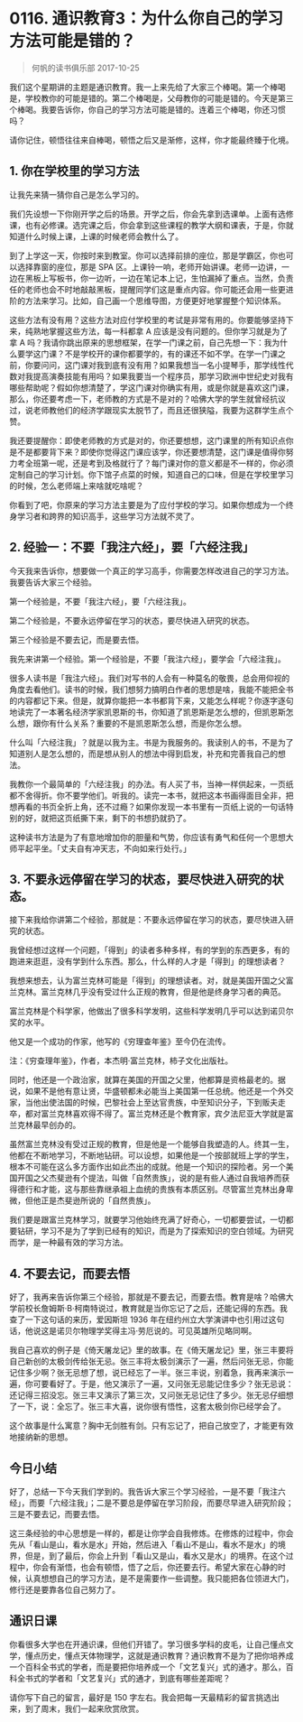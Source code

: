 # 0116. 通识教育3：为什么你自己的学习方法可能是错的？
> 何帆的读书俱乐部
2017-10-25

我们这个星期讲的主题是通识教育。我一上来先给了大家三个棒喝。第一个棒喝是，学校教你的可能是错的。第二个棒喝是，父母教你的可能是错的。今天是第三个棒喝。我要告诉你，你自己的学习方法可能是错的。连着三个棒喝，你还习惯吗？

请你记住，顿悟往往来自棒喝，顿悟之后又是渐修，这样，你才能最终臻于化境。

## 1. 你在学校里的学习方法
让我先来猜一猜你自己是怎么学习的。

我们先设想一下你刚开学之后的场景。开学之后，你会先拿到选课单。上面有选修课，也有必修课。选完课之后，你会拿到这些课程的教学大纲和课表，于是，你就知道什么时候上课，上课的时候老师会教什么了。

到了上学这一天，你按时来到教室。你可以选择前排的座位，那是学霸区，你也可以选择靠窗的座位，那是 SPA 区。上课铃一响，老师开始讲课。老师一边讲，一边在黑板上写板书，你一边听，一边在笔记本上记，生怕漏掉了重点。当然，负责任的老师也会不时地敲敲黑板，提醒同学们这是重点内容。你可能还会用一些更进阶的方法来学习。比如，自己画一个思维导图，方便更好地掌握整个知识体系。

这些方法有没有用？这些方法对应付学校里的考试是非常有用的。你要能够坚持下来，纯熟地掌握这些方法，每一科都拿 A 应该是没有问题的。但你学习就是为了拿 A 吗？我请你跳出原来的思想框架，在学一门课之前，自己先想一下：我为什么要学这门课？不是学校开的课你都要学的，有的课还不如不学。在学一门课之前，你要问问，这门课对我到底有没有用？如果我想当一名小提琴手，那学线性代数对我提高演奏技能有用吗？如果我要当一个程序员，那学习欧洲中世纪史对我有哪些帮助呢？假如你想清楚了，学这门课对你确实有用，或是你就是喜欢这门课，那么，你还要考虑一下，老师教的方式是不是对的？哈佛大学的学生就曾经抗议过，说老师教他们的经济学跟现实太脱节了，而且还很狭隘，我要为这群学生点个赞。

我还要提醒你：即使老师教的方式是对的，你还要想想，这门课里的所有知识点你是不是都要背下来？即使你觉得这门课应该学，你还要想清楚，这门课是值得你努力考全班第一呢，还是考到及格就行了？每门课对你的意义都是不一样的，你必须定制自己的学习计划。你下馆子点菜的时候，知道自己的口味，但是在学校里学习的时候，怎么老师端上来啥就吃啥呢？

你看到了吧，你原来的学习方法主要是为了应付学校的学习。如果你想成为一个终身学习者和跨界的知识高手，这些学习方法就不灵了。

## 2. 经验一：不要「我注六经」，要「六经注我」
今天我来告诉你，想要做一个真正的学习高手，你需要怎样改进自己的学习方法。我要告诉大家三个经验。

第一个经验是，不要「我注六经」，要「六经注我」。

第二个经验是，不要永远停留在学习的状态，要尽快进入研究的状态。

第三个经验是不要去记，而是要去悟。

我先来讲第一个经验。第一个经验是，不要「我注六经」，要学会「六经注我」。

很多人读书是「我注六经」。我们对写书的人会有一种莫名的敬畏，总会用仰视的角度去看他们。读书的时候，我们想努力搞明白作者的思想是啥，我能不能把全书的内容都记下来。但是，就算你能把一本书都背下来，又能怎么样呢？你逐字逐句地读完了一本著名经济学家凯恩斯的书，你知道了凯恩斯是怎么想的，但凯恩斯怎么想，跟你有什么关系？重要的不是凯恩斯怎么想，而是你怎么想。

什么叫「六经注我」？就是以我为主。书是为我服务的。我读别人的书，不是为了知道别人是怎么想的，而是想从别人的想法中得到启发，补充和完善我自己的想法。

我教你一个最简单的「六经注我」的办法。有人买了书，当神一样供起来，一页纸都不舍得折。你不要学他们。听我的。读完一本书，就把这本书画得面目全非，把想再看的书页全折上角，还不过瘾？如果你发现一本书里有一页纸上说的一句话特别的好，就把这页纸撕下来，剩下的书想扔就扔了。

这种读书方法是为了有意地增加你的胆量和气势，你应该有勇气和任何一个思想大师平起平坐。「丈夫自有冲天志，不向如来行处行。」

## 3. 不要永远停留在学习的状态，要尽快进入研究的状态。
接下来我给你讲第二个经验，那就是：不要永远停留在学习的状态，要尽快进入研究的状态。

我曾经想过这样一个问题，「得到」的读者多种多样，有的学到的东西更多，有的跑进来逛逛，没有学到什么东西。那么，什么样的人才是「得到」的理想读者？

我想来想去，认为富兰克林可能是「得到」的理想读者。对，就是美国开国之父富兰克林。富兰克林几乎没有受过什么正规的教育，但是他是终身学习者的典范。

富兰克林是个科学家，他做出了很多科学发明，这些科学发明几乎可以达到诺贝尔奖的水平。

他又是一个成功的作家，他写的《穷理查年鉴》至今仍在流传。

注：《穷查理年鉴》，作者，本杰明·富兰克林，柿子文化出版社。

同时，他还是一个政治家，就算在美国的开国之父里，他都算是资格最老的。据说，如果不是他有意让贤，华盛顿都未必能当上美国第一任总统。他还是一个外交家，当他出使法国的时候，巴黎社会上至达官贵族，中至知识分子，下到贩夫走卒，都对富兰克林喜欢得不得了。富兰克林还是个教育家，宾夕法尼亚大学就是富兰克林最早创办的。

虽然富兰克林没有受过正规的教育，但是他是一个能够自我塑造的人。终其一生，他都在不断地学习，不断地钻研。可以设想，如果他是一个按部就班上学的学生，根本不可能在这么多方面作出如此杰出的成就。他是一个知识的探险者。另一个美国开国之父杰斐逊有个提法，叫做「自然贵族」，说的是有些人通过自我培养而获得德行和才能，这与那些靠继承祖上血统的贵族有本质区别。尽管富兰克林出身卑微，但他正是杰斐逊所说的「自然贵族」。

我们要是跟富兰克林学习，就要学习他始终充满了好奇心，一切都要尝试，一切都要钻研，学习不是为了学到已经有的知识，而是为了探索知识的空白领域。为研究而学，是一种最有效的学习方法。

## 4. 不要去记，而要去悟
好了，我再来告诉你第三个经验，那就是不要去记，而要去悟。教育是啥？哈佛大学前校长詹姆斯·B·柯南特说过，教育就是当你忘记了之后，还能记得的东西。我查了一下这句话的来历，爱因斯坦 1936 年在纽约州立大学演讲中也引用过这句话，他说这是诺贝尔物理学奖得主冯·劳厄说的。可见英雄所见略同啊。

我自己喜欢的例子是《倚天屠龙记》里的故事。在《倚天屠龙记》里，张三丰要将自己新创的太极剑传给张无忌。张三丰将太极剑演示了一遍，然后问张无忌，你能记住多少啊？张无忌想了想，说已经忘了一半。张三丰说，别着急，我再来演示一遍，你可要看好了。于是，他又演示了一遍，又问张无忌能记住多少？张无忌说：还记得三招没忘。张三丰又演示了第三次，又问张无忌记住了多少。张无忌仔细想了一下，说：全忘了。张三丰大喜，说你很有悟性，这套太极剑你已经学会了。

这个故事是什么寓意？胸中无剑胜有剑。只有忘记了，把自己放空了，才能更有效地接纳新的思想。

## 今日小结
好了，总结一下今天我们学到的。我告诉大家三个学习经验，一是不要「我注六经」，而要「六经注我」；二是不要总是停留在学习阶段，而要尽早进入研究阶段；三是不要去记，而要去悟。

这三条经验的中心思想是一样的，都是让你学会自我修炼。在修炼的过程中，你会先从「看山是山，看水是水」开始，然后进入「看山不是山，看水不是水」的境界，但是，到了最后，你会上升到「看山又是山，看水又是水」的境界。在这个过程中，你会有渐悟，也会有顿悟，悟了之后，你还要去行。希望大家在心静的时候，认真想想自己的学习方法，是不是需要作一些调整。我只能把各位领进大门，修行还是要靠各位自己努力了。

## 通识日课
你看很多大学也在开通识课，但他们开错了。学习很多学科的皮毛，让自己懂点文学，懂点历史，懂点天体物理学，这就是通识教育？通识教育不是为了把你培养成一个百科全书式的学者，而是要把你培养成一个「文艺复兴」式的通才。那么，百科全书式的学者和「文艺复兴」式的通才，到底有哪些差距呢？

请你写下自己的留言，最好是 150 字左右。我会把每一天最精彩的留言挑选出来，到了周末，我们一起来欣赏欣赏。


